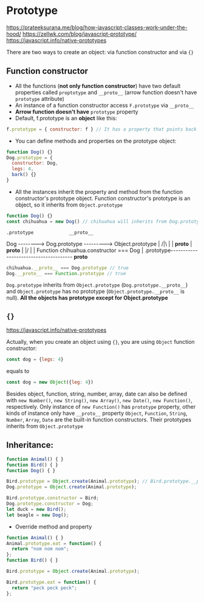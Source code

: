 # Prototype

<https://prateeksurana.me/blog/how-javascript-classes-work-under-the-hood/>
<https://zellwk.com/blog/javascript-prototype/>
<https://javascript.info/native-prototypes>

There are two ways to create an object: via function constructor and via `{}`

## Function constructor

- All the functions (**not only function constructor**) have two default properties called `proptotype` and `__proto__` (arrow function doesn't have `prototype` attribute)
- An instance of a function constructor access `F.prototype` via `__proto__`
- **Arrow function doesn't have** `prototype` property
- Default, f.prototype is an **object** like this:

```javascript
f.prototype = { constructor: f } // It has a property that points back to the function itself
```

- You can define methods and properties on the prototype object:

```javascript
function Dog() {}
Dog.prototype = {
  constructor: Dog,
  legs: 4,
  bark() {}
}
```

- All the instances inherit the property and method from the function constructor's prototype object. Function constructor's prototype is an object, so it inherits from `Object.prototype`

```javascript
function Dog() {}
const chihuahua = new Dog() // chihuahua will inherits from Dog.prototype
```

    .prototype             __proto__
Dog --------> Dog.prototype ---------> Object.prototype
  |                /|\                         |
  | __proto__       | __proto__                |
 \|/                |                          |
Function        chihuahua.constructor === Dog  |
.prototype--------------------------------------
                      __proto__ 

```javascript
chihuahua.__proto__ === Dog.prototype // true
Dog.__proto__ === Function.prototype // true
```

`Dog.prototype` inherits from `Object.prototype` (`Dog.prototype.__proto__`) and `Object.prototype` has no prototype (`Object.prototype.__proto__` is null). **All the objects has prototype except for Object.prototype**

## `{}`

<https://javascript.info/native-prototypes>

Actually, when you create an object using `{}`, you are using `Object` function constructor:

```javascript
const dog = {legs: 4}
```

equals to

```javascript
const dog = new Object({leg: 4})
```

Besides object, function, string, number, array, date can also be defined with `new Number()`, `new String()`, `new Array()`, `new Date()`, `new Function()`, respectively. Only instance of `new Function()` has `prototype` property, other kinds of instance only have `__proto__` property
`Object`, `Function`, `String`, `Number`, `Array`, `Date` are the built-in function constructors. Their prototypes inherits from `Object.prototype`

## Inheritance:

```javascript
function Animal() { }
function Bird() { }
function Dog() { }

Bird.prototype = Object.create(Animal.prototype); // Bird.prototype.__proto__ = Animal.prototype
Dog.prototype = Object.create(Animal.prototype);

Bird.prototype.constructor = Bird;
Dog.prototype.constructor = Dog;
let duck = new Bird();
let beagle = new Dog();
```

- Override method and property

```javascript
function Animal() { }
Animal.prototype.eat = function() {
  return "nom nom nom";
};
function Bird() { }

Bird.prototype = Object.create(Animal.prototype);

Bird.prototype.eat = function() {
  return "peck peck peck";
};
```
